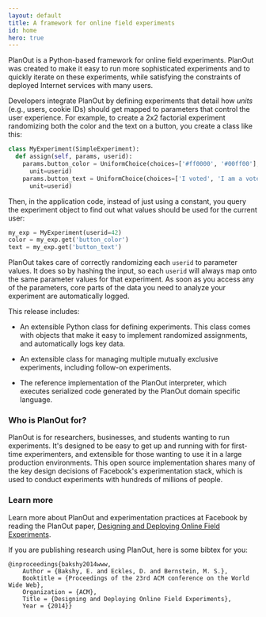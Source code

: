 ```yaml
---
layout: default
title: A framework for online field experiments
id: home
hero: true
---
```


PlanOut is a Python-based framework for online field experiments. PlanOut was created to make it easy to run more sophisticated experiments and to quickly iterate on these experiments, while satisfying the constraints of deployed Internet services with many users.

Developers integrate PlanOut by defining experiments that detail
how _units_ (e.g., users, cookie IDs) should get mapped to parameters that
control the user experience. For example, to create a 2x2 factorial experiment
randomizing both the color and the text on a button, you create a class like
this:

```python
class MyExperiment(SimpleExperiment):
  def assign(self, params, userid):
    params.button_color = UniformChoice(choices=['#ff0000', '#00ff00'],
      unit=userid)
    params.button_text = UniformChoice(choices=['I voted', 'I am a voter'],
      unit=userid)
```

Then, in the application code, instead of just using a constant,
you query the experiment object to find out what
values should be used for the current user:

```python
my_exp = MyExperiment(userid=42)
color = my_exp.get('button_color')
text = my_exp.get('button_text')
```

PlanOut takes care of correctly randomizing each ``userid`` to parameter values.
It does so by hashing the input, so each ``userid`` will always map onto the
same parameter values for that experiment. As soon as you access any of the parameters,
core parts of the data you need to analyze your experiment are automatically
logged.

This release includes:

  * An extensible Python class for defining experiments. This class comes with
  objects that make it easy to implement randomized assignments, and
  automatically logs key data.

  * An extensible class for managing multiple mutually exclusive experiments,
  including follow-on experiments.

  * The reference implementation of the PlanOut interpreter, which executes
  serialized code generated by the PlanOut domain specific language.

### Who is PlanOut for?
PlanOut is for researchers, businesses, and students wanting to run experiments.
It's designed to be easy to get up and running with for first-time experimenters,
and extensible for those wanting to use it in a large production environments.
This open source implementation shares many of the key design decisions of Facebook's
experimentation stack, which is used to conduct experiments with hundreds of
millions of people.


### Learn more
Learn more about PlanOut and experimentation practices at Facebook by reading the PlanOut paper, [Designing and Deploying Online Field Experiments](https://www.facebook.com/download/255785951270811/planout.pdf).

If you are publishing research using PlanOut, here is some bibtex for you:

```
@inproceedings{bakshy2014www,
	Author = {Bakshy, E. and Eckles, D. and Bernstein, M. S.},
	Booktitle = {Proceedings of the 23rd ACM conference on the World Wide Web},
	Organization = {ACM},
	Title = {Designing and Deploying Online Field Experiments},
	Year = {2014}}
```
